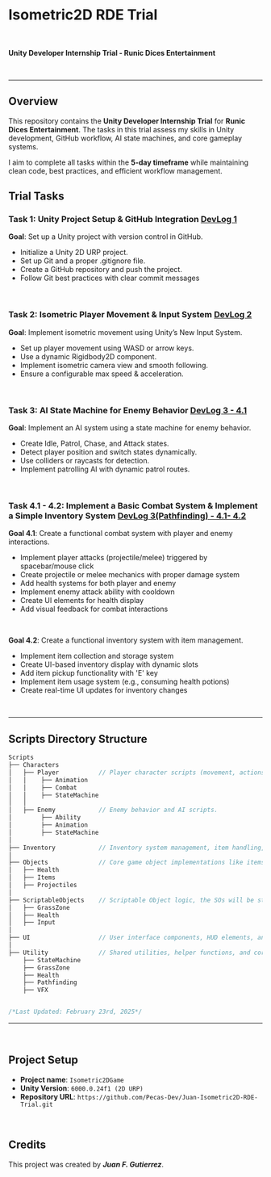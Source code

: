 # Isometric2D RDE Trial

 <br>

**Unity Developer Internship Trial - Runic Dices Entertainment**

 <br>
 
-----------------------------------------------------------------

## Overview

This repository contains the **Unity Developer Internship Trial** for **Runic Dices Entertainment**. The tasks in this trial assess my skills in Unity development, GitHub workflow, AI state machines, and core gameplay systems.

I aim to complete all tasks within the **5-day timeframe** while maintaining clean code, best practices, and efficient workflow management.

## Trial Tasks

### Task 1: Unity Project Setup & GitHub Integration [DevLog 1](<https://github.com/Pecas-Dev/Juan-Isometric2D-RDE-Trial/blob/main/Documents/Dev%20Logs/Task%201/Task%201%20DevLog%20(UNITY%20DEVELOPER%20INTERNSHIP%20TRIAL).pdf>)

**Goal**: Set up a Unity project with version control in GitHub.

- Initialize a Unity 2D URP project.
- Set up Git and a proper .gitignore file.
- Create a GitHub repository and push the project.
- Follow Git best practices with clear commit messages

<br>

### Task 2: Isometric Player Movement & Input System [DevLog 2](<https://github.com/Pecas-Dev/Juan-Isometric2D-RDE-Trial/blob/main/Documents/Dev%20Logs/Task%202/Task%202%20DevLog%20(UNITY%20DEVELOPER%20INTERNSHIP%20TRIAL).pdf>)

**Goal**: Implement isometric movement using Unity’s New Input System.

- Set up player movement using WASD or arrow keys.
- Use a dynamic Rigidbody2D component.
- Implement isometric camera view and smooth following.
- Ensure a configurable max speed & acceleration.

 <br>

### Task 3: AI State Machine for Enemy Behavior [DevLog 3 - 4.1](<https://github.com/Pecas-Dev/Juan-Isometric2D-RDE-Trial/blob/main/Documents/Dev%20Logs/Task%203-4/Task%203-4.1%20DevLog%20(UNITY%20DEVELOPER%20INTERNSHIP%20TRIAL).pdf>)

**Goal**: Implement an AI system using a state machine for enemy behavior.

- Create Idle, Patrol, Chase, and Attack states.
- Detect player position and switch states dynamically.
- Use colliders or raycasts for detection.
- Implement patrolling AI with dynamic patrol routes.

 <br>

### Task 4.1 - 4.2: Implement a Basic Combat System & Implement a Simple Inventory System [DevLog 3(Pathfinding) - 4.1- 4.2 ](<https://github.com/Pecas-Dev/Juan-Isometric2D-RDE-Trial/blob/main/Documents/Dev%20Logs/Task%203-4.1-4.2/Task%203(Pathfinding)-4.1-4.2%20DevLog%20(UNITY%20DEVELOPER%20INTERNSHIP%20TRIAL).pdf>)

**Goal 4.1**: Create a functional combat system with player and enemy interactions.

- Implement player attacks (projectile/melee) triggered by spacebar/mouse click
- Create projectile or melee mechanics with proper damage system
- Add health systems for both player and enemy
- Implement enemy attack ability with cooldown
- Create UI elements for health display
- Add visual feedback for combat interactions

 <br>

**Goal 4.2**: Create a functional inventory system with item management.

- Implement item collection and storage system
- Create UI-based inventory display with dynamic slots
- Add item pickup functionality with 'E' key
- Implement item usage system (e.g., consuming health potions)
- Create real-time UI updates for inventory changes

 <br>
 
-----------------------------------------------------------------

## Scripts Directory Structure

```glsl
Scripts
├── Characters
│   ├── Player           // Player character scripts (movement, actions, etc.).
│   │    ├── Animation
│   │    ├── Combat
│   │    ├── StateMachine
│   │
│   ├── Enemy            // Enemy behavior and AI scripts.
│        ├── Ability
│        ├── Animation
│        ├── StateMachine
│
├── Inventory            // Inventory system management, item handling, and UI logic
│
├── Objects              // Core game object implementations like items, projectiles, and health
│   ├── Health
│   ├── Items
│   ├── Projectiles
│
├── ScriptableObjects    // Scriptable Object logic, the SOs will be stored in another folder.
│   ├── GrassZone
│   ├── Health
│   ├── Input
│
├── UI                   // User interface components, HUD elements, and menu systems
│
├── Utility              // Shared utilities, helper functions, and core system implementations
    ├── StateMachine
    ├── GrassZone
    ├── Health
    ├── Pathfinding
    ├── VFX


/*Last Updated: February 23rd, 2025*/
```

---

 <br>
 
## Project Setup

- **Project name**: `Isometric2DGame`
- **Unity Version**: `6000.0.24f1 (2D URP)`
- **Repository URL**: `https://github.com/Pecas-Dev/Juan-Isometric2D-RDE-Trial.git`

 <br>

## Credits

This project was created by _**Juan F. Gutierrez**_.
